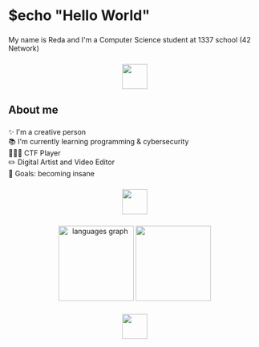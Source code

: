 <h1 align="left">$echo "Hello World"</h1>

###

<p align="left">My name is Reda and I'm a Computer Science student at 1337 school (42 Network)</p>

###

<div align="center">
  <img height="50" src="https://external-media.spacehey.net/media/sxRQnGBV5uIFcWJIsDf-HBaktQ1n-bvK4Xuw1emc8SH0=/https://media.tenor.com/cs7Z40PBEHgAAAAC/divider.gif"  />
</div>

###

<h2 align="left">About me</h2>

###

<p align="left">✨ I'm a creative person<br>📚 I'm currently learning programming & cybersecurity<br>🕵🏻‍♂️ CTF Player<br> ✏️ Digital Artist and Video Editor<br>🎯 Goals: becoming insane</p>

###

<div align="center">
  <img height="50" src="https://external-media.spacehey.net/media/sxRQnGBV5uIFcWJIsDf-HBaktQ1n-bvK4Xuw1emc8SH0=/https://media.tenor.com/cs7Z40PBEHgAAAAC/divider.gif"  />
</div>

###


<div align="center">
  <img src="https://github-readme-stats.vercel.app/api/top-langs?username=RedaHmimchi&locale=en&hide_title=false&layout=compact&card_width=320&langs_count=10&theme=dark&hide_border=false&order=2" height="150" alt="languages graph"  />
  <img height="150" src="https://external-media.spacehey.net/media/s61-6rl5zmSbl8tEh0CXSZiZEn2NKm25VK_EZPxY8C54=/https://media.tenor.com/33Xx-336nkMAAAAC/chainlink-bitcoin.gif"  />
</div>


###


<div align="center">
  <img height="50" src="https://external-media.spacehey.net/media/sxRQnGBV5uIFcWJIsDf-HBaktQ1n-bvK4Xuw1emc8SH0=/https://media.tenor.com/cs7Z40PBEHgAAAAC/divider.gif"  />
</div>

###
